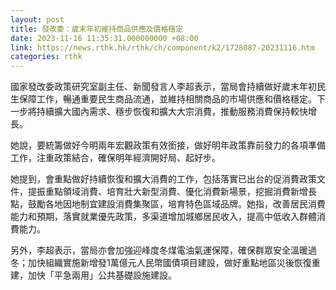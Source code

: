 ```yaml
---
layout: post
title: 發改委：歲末年初維持商品供應及價格穩定
date: 2023-11-16 11:35:31.000000000 +08:00
link: https://news.rthk.hk/rthk/ch/component/k2/1728087-20231116.htm
categories: rthk
---
```


國家發改委政策研究室副主任、新聞發言人李超表示，當局會持續做好歲末年初民生保障工作，暢通重要民生商品流通，並維持相關商品的市場供應和價格穩定。下一步將持續擴大國內需求、穩步恢復和擴大大宗消費，推動服務消費保持較快增長。

她說，要統籌做好今明兩年宏觀政策有效銜接，做好明年政策靠前發力的各項準備工作，注重政策結合，確保明年經濟開好局、起好步。

她提到，會重點做好持續恢復和擴大消費的工作，包括落實已出台的促消費政策文件，提振重點領域消費、培育壯大新型消費、優化消費新場景，挖掘消費新增長點，鼓勵各地因地制宜建設消費集聚區，培育特色區域品牌。她指，改善居民消費能力和預期，落實就業優先政策，多渠道增加城鄉居民收入，提高中低收入群體消費能力。

另外，李超表示，當局亦會加強迎峰度冬煤電油氣運保障，確保群眾安全溫暖過冬；加快組織實施新增發1萬億元人民幣國債項目建設，做好重點地區災後恢復重建，加快「平急兩用」公共基礎設施建設。
